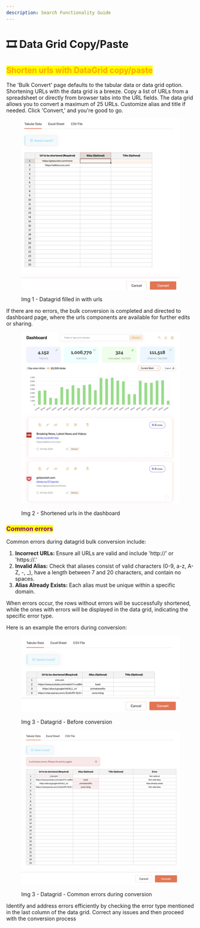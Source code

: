 ```yaml
---
description: Search Functionality Guide
---
```


# 🎞️ Data Grid Copy/Paste

## <mark style="color:orange;">Shorten urls with DataGrid copy/paste</mark>

The 'Bulk Convert' page defaults to the tabular data or data grid option. Shortening URLs with the data grid is a breeze. Copy a list of URLs from a spreadsheet or directly from browser tabs into the URL fields. The data grid allows you to convert a maximum of 25 URLs. Customize alias and title if needed. Click 'Convert,' and you're good to go.

<figure><img src="../.gitbook/assets/datagrid - filled in .jpg" alt=""><figcaption><p>Img 1 - Datagrid filled in with urls</p></figcaption></figure>

If there are no errors, the bulk conversion is completed and directed to dashboard page, where the urls components are available for further edits or sharing.

<figure><img src="../.gitbook/assets/converted - urls (2).jpg" alt=""><figcaption><p>Img 2 - Shortened urls in the dashboard</p></figcaption></figure>

### <mark style="color:purple;">Common errors</mark>

&#x20;Common errors during datagrid bulk conversion include:

1. **Incorrect URLs:** Ensure all URLs are valid and include 'http://' or 'https://.'
2. **Invalid Alias:** Check that aliases consist of valid characters (0-9, a-z, A-Z, -, \_), have a length between 7 and 20 characters, and contain no spaces.
3. **Alias Already Exists:** Each alias must be unique within a specific domain.

When errors occur, the rows without errors will be successfully shortened, while the ones with errors will be displayed in the data grid, indicating the specific error type.&#x20;

Here is an example the errors during conversion:

<figure><img src="../.gitbook/assets/datagrid - before conversion (1).jpg" alt=""><figcaption><p>Img 3 - Datagrid - Before conversion</p></figcaption></figure>

<figure><img src="../.gitbook/assets/datagrid - with errors.jpg" alt=""><figcaption><p>Img 3 - Datagrid - Common errors during conversion</p></figcaption></figure>

Identify and address errors efficiently by checking the error type mentioned in the last column of the data grid. Correct any issues and then proceed with the conversion process
